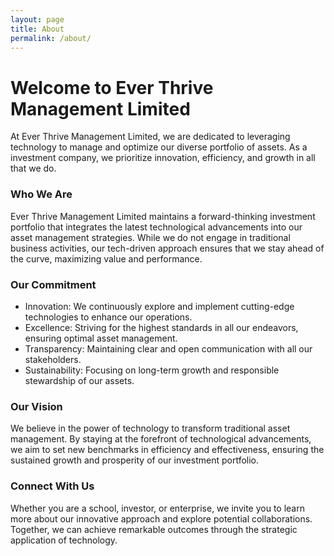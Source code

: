 ```yaml
---
layout: page
title: About
permalink: /about/
---
```


# Welcome to Ever Thrive Management Limited

At Ever Thrive Management Limited, we are dedicated to leveraging technology to manage and optimize our diverse portfolio of assets. As a investment company, we prioritize innovation, efficiency, and growth in all that we do.
### Who We Are

Ever Thrive Management Limited maintains a forward-thinking investment portfolio that integrates the latest technological advancements into our asset management strategies. While we do not engage in traditional business activities, our tech-driven approach ensures that we stay ahead of the curve, maximizing value and performance.
### Our Commitment

- Innovation: We continuously explore and implement cutting-edge technologies to enhance our operations.
- Excellence: Striving for the highest standards in all our endeavors, ensuring optimal asset management.
- Transparency: Maintaining clear and open communication with all our stakeholders.
- Sustainability: Focusing on long-term growth and responsible stewardship of our assets.

### Our Vision

We believe in the power of technology to transform traditional asset management. By staying at the forefront of technological advancements, we aim to set new benchmarks in efficiency and effectiveness, ensuring the sustained growth and prosperity of our investment portfolio.
### Connect With Us

Whether you are a school, investor, or enterprise, we invite you to learn more about our innovative approach and explore potential collaborations. Together, we can achieve remarkable outcomes through the strategic application of technology.